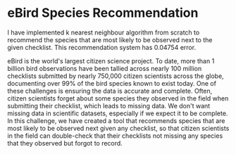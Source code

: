 # eBird Species Recommendation

I have implemented k nearest neighbour algorithm from scratch to recommend the species that are most likely to be observed next to the given checklist. This recommendation system has 0.04754 error.

eBird is the world's largest citizen science project. To date, more than 1 billion bird observations have been tallied across nearly 100 million checklists submitted by nearly 750,000 citizen scientists across the globe, documenting over 99% of the bird species known to exist today. One of these challenges is ensuring the data is accurate and complete. Often, citizen scientists forget about some species they observed in the field when submitting their checklist, which leads to missing data. We don't want missing data in scientific datasets, especially if we expect it to be complete. In this challenge, we have created a tool that recommends species that are most likely to be observed next given any checklist, so that citizen scientists in the field can double-check that their checklists not missing any species that they observed but forgot to record.
